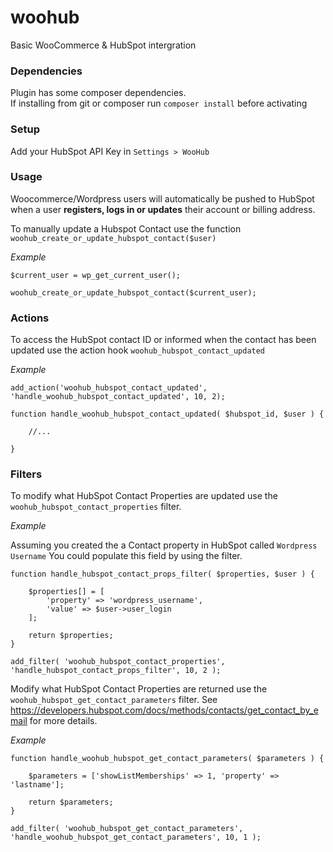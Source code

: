 # woohub
Basic WooCommerce & HubSpot intergration

### Dependencies

Plugin has some composer dependencies.  
If installing from git or composer run `composer install` before activating 

### Setup

Add your HubSpot API Key in `Settings > WooHub` 

### Usage

Woocommerce/Wordpress users will automatically be pushed to HubSpot when a user **registers, logs in or updates** their account or billing address.

To manually update a Hubspot Contact use the function `woohub_create_or_update_hubspot_contact($user)`

*Example*

```
$current_user = wp_get_current_user();

woohub_create_or_update_hubspot_contact($current_user);
```

### Actions

To access the HubSpot contact ID or informed when the contact has been updated use the action hook `woohub_hubspot_contact_updated`

*Example*

```
add_action('woohub_hubspot_contact_updated', 'handle_woohub_hubspot_contact_updated', 10, 2);

function handle_woohub_hubspot_contact_updated( $hubspot_id, $user ) {
    
    //...

}

```

### Filters

To modify what HubSpot Contact Properties are updated use the `woohub_hubspot_contact_properties` filter.

*Example*

Assuming you created the a Contact property in HubSpot called `Wordpress Username`  You could populate this field by using the filter.

```
function handle_hubspot_contact_props_filter( $properties, $user ) {

    $properties[] = [
        'property' => 'wordpress_username',
        'value' => $user->user_login
    ];

    return $properties;
}

add_filter( 'woohub_hubspot_contact_properties', 'handle_hubspot_contact_props_filter', 10, 2 );
```

Modify what HubSpot Contact Properties are returned use the `woohub_hubspot_get_contact_parameters` filter.
See https://developers.hubspot.com/docs/methods/contacts/get_contact_by_email  for more details.

*Example*

```
function handle_woohub_hubspot_get_contact_parameters( $parameters ) {

    $parameters = ['showListMemberships' => 1, 'property' => 'lastname'];

    return $parameters;
}

add_filter( 'woohub_hubspot_get_contact_parameters', 'handle_woohub_hubspot_get_contact_parameters', 10, 1 );
```
